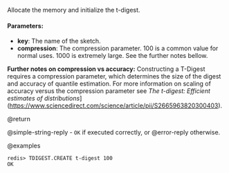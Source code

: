 Allocate the memory and initialize the t-digest.

#### Parameters:

* **key**: The name of the sketch.
* **compression**: The compression parameter. 100 is a common value for normal uses. 1000 is extremely large. See the further notes bellow. 


**Further notes on compression vs accuracy:**
Constructing a T-Digest requires a compression parameter, which determines the size of the digest and accuracy of quantile estimation. For more information on scaling of accuracy versus the compression parameter see _The t-digest: Efficient estimates of distributions_](https://www.sciencedirect.com/science/article/pii/S2665963820300403).

@return

@simple-string-reply - `OK` if executed correctly, or @error-reply otherwise.

@examples

```
redis> TDIGEST.CREATE t-digest 100
OK
```